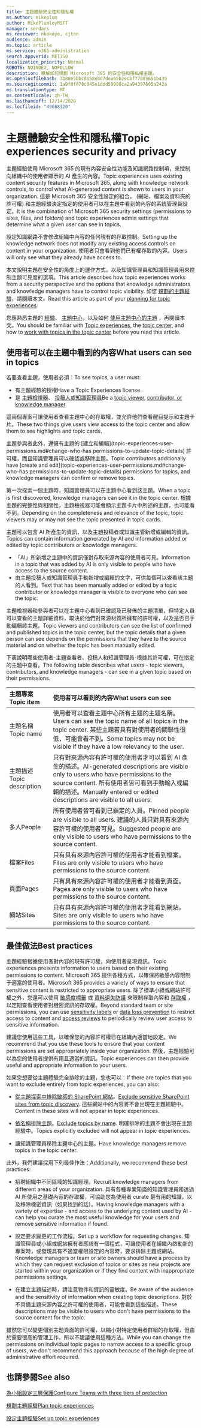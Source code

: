 ```yaml
---
title: 主題體驗安全性和隱私權
ms.author: mikeplum
author: MikePlumleyMSFT
manager: serdars
ms.reviewer: nkokoye, cjtan
audience: admin
ms.topic: article
ms.service: o365-administration
search.appverid: MET150
localization_priority: Normal
ROBOTS: NOINDEX, NOFOLLOW
description: 瞭解如何規劃 Microsoft 365 的安全性和隱私權主題。
ms.openlocfilehash: 7b88e5bbc8158ebd7dea65b2ecbf77085651b439
ms.sourcegitcommit: 1a9f0f878c045e1ddd59088ca2a94397605a242a
ms.translationtype: MT
ms.contentlocale: zh-TW
ms.lasthandoff: 12/14/2020
ms.locfileid: "49668120"
---
```

# <a name="topic-experiences-security-and-privacy"></a><span data-ttu-id="fb6ff-103">主題體驗安全性和隱私權</span><span class="sxs-lookup"><span data-stu-id="fb6ff-103">Topic experiences security and privacy</span></span>

<span data-ttu-id="fb6ff-104">主題經驗使用 Microsoft 365 的現有內容安全性功能及知識網路控制項，來控制向組織中的使用者顯示的 AI 產生的內容。</span><span class="sxs-lookup"><span data-stu-id="fb6ff-104">Topic experiences uses existing content security features in Microsoft 365, along with knowledge network controls, to control what AI-generated content is shown to users in your organization.</span></span> <span data-ttu-id="fb6ff-105">這是 Microsoft 365 安全性設定的組合， (網站、檔案及資料夾的許可權) 和主題經驗決定指定的使用者可以在主題中看到的內容的系統管理員設定。</span><span class="sxs-lookup"><span data-stu-id="fb6ff-105">It is the combination of Microsoft 365 security settings (permissions to sites, files, and folders) and topic experiences admin settings that determine what a given user can see in topics.</span></span>

<span data-ttu-id="fb6ff-106">設定知識網路不會修改組織中內容的任何現有的存取控制。</span><span class="sxs-lookup"><span data-stu-id="fb6ff-106">Setting up the knowledge network does not modify any existing access controls on content in your organization.</span></span> <span data-ttu-id="fb6ff-107">使用者只會看到他們已有權存取的內容。</span><span class="sxs-lookup"><span data-stu-id="fb6ff-107">Users will only see what they already have access to.</span></span>

<span data-ttu-id="fb6ff-108">本文說明主題在安全性的角度上的運作方式，以及知識管理員和知識管理員用來控制主題可見度的選項。</span><span class="sxs-lookup"><span data-stu-id="fb6ff-108">This article describes how topic experiences works from a security perspective and the options that knowledge administrators and knowledge managers have to control topic visibility.</span></span> <span data-ttu-id="fb6ff-109">如您 [規劃的主題經驗](plan-topic-experiences.md)，請閱讀本文。</span><span class="sxs-lookup"><span data-stu-id="fb6ff-109">Read this article as part of your [planning for topic experiences](plan-topic-experiences.md).</span></span>

<span data-ttu-id="fb6ff-110">您應熟悉主題的 [經驗](knowledge-management-overview.md)、 [主題中心](topic-center-overview.md)，以及如何 [使用主題中心的主題](work-with-topics.md) ，再閱讀本文。</span><span class="sxs-lookup"><span data-stu-id="fb6ff-110">You should be familiar with [Topic experiences](knowledge-management-overview.md), the [topic center](topic-center-overview.md), and how to [work with topics in the topic center](work-with-topics.md) before you read this article.</span></span>

## <a name="what-users-can-see-in-topics"></a><span data-ttu-id="fb6ff-111">使用者可以在主題中看到的內容</span><span class="sxs-lookup"><span data-stu-id="fb6ff-111">What users can see in topics</span></span>

<span data-ttu-id="fb6ff-112">若要查看主題，使用者必須：</span><span class="sxs-lookup"><span data-stu-id="fb6ff-112">To see topics, a user must:</span></span>

- <span data-ttu-id="fb6ff-113">有主題經驗的授權</span><span class="sxs-lookup"><span data-stu-id="fb6ff-113">Have a Topic Experiences license</span></span>
- <span data-ttu-id="fb6ff-114">是 [主題檢視器](topic-experiences-knowledge-rules.md#change-who-can-see-topics-in-your-organization)、 [投稿人或知識管理員](topic-experiences-user-permissions.md)</span><span class="sxs-lookup"><span data-stu-id="fb6ff-114">Be a [topic viewer](topic-experiences-knowledge-rules.md#change-who-can-see-topics-in-your-organization), [contributor, or knowledge manager](topic-experiences-user-permissions.md)</span></span>

<span data-ttu-id="fb6ff-115">這兩個專案可讓使用者查看主題中心的存取權，並允許他們查看醒目提示和主題卡片。</span><span class="sxs-lookup"><span data-stu-id="fb6ff-115">These two things give users view access to the topic center and allow them to see highlights and topic cards.</span></span>

<span data-ttu-id="fb6ff-116">主題參與者此外，還擁有主題的 [建立和編輯](topic-experiences-user-permissions.md#change-who-has permissions-to-update-topic-details) 許可權，而且知識管理員可以確認或移除主題。</span><span class="sxs-lookup"><span data-stu-id="fb6ff-116">Topic contributors additionally have [create and edit](topic-experiences-user-permissions.md#change-who-has permissions-to-update-topic-details) permissions for topics, and knowledge managers can confirm or remove topics.</span></span>

<span data-ttu-id="fb6ff-117">第一次探索一個主題時，知識管理員可以在主題中心看到該主題。</span><span class="sxs-lookup"><span data-stu-id="fb6ff-117">When a topic is first discovered, knowledge managers can see it in the topic center.</span></span> <span data-ttu-id="fb6ff-118">根據主題的完整性與相關性，主題檢視器可能會顯示主題卡片中所述的主題，也可能看不到。</span><span class="sxs-lookup"><span data-stu-id="fb6ff-118">Depending on the completeness and relevance of the topic, topic viewers may or may not see the topic presented in topic cards.</span></span>

<span data-ttu-id="fb6ff-119">主題可以包含 AI 所產生的資訊，以及主題投稿者或知識主管新增或編輯的資訊。</span><span class="sxs-lookup"><span data-stu-id="fb6ff-119">Topics can contain information generated by AI and information added or edited by topic contributors or knowledge managers.</span></span>

- <span data-ttu-id="fb6ff-120">「AI」所新增之主題中的資訊僅對存取來源內容的使用者可見。</span><span class="sxs-lookup"><span data-stu-id="fb6ff-120">Information in a topic that was added by AI is only visible to people who have access to the source content.</span></span>
- <span data-ttu-id="fb6ff-121">由主題投稿人或知識管理員手動新增或編輯的文字，可供每個可以查看該主題的人看到。</span><span class="sxs-lookup"><span data-stu-id="fb6ff-121">Text that has been manually added or edited by a topic contributor or knowledge manager is visible to everyone who can see the topic.</span></span>

<span data-ttu-id="fb6ff-122">主題檢視器和參與者可以在主題中心看到已確認及已發佈的主題清單，但特定人員可以查看的主題詳細資料，取決於他們對來源材質所擁有的許可權，以及是否已手動編輯該主題。</span><span class="sxs-lookup"><span data-stu-id="fb6ff-122">Topic viewers and contributors can see the list of confirmed and published topics in the topic center, but the topic details that a given person can see depends on the permissions that they have to the source material and on whether the topic has been manually edited.</span></span>

<span data-ttu-id="fb6ff-123">下表說明哪些使用者-主題查看者、投稿人和知識管理員-根據其許可權，可在指定的主題中查看。</span><span class="sxs-lookup"><span data-stu-id="fb6ff-123">The following table describes what users - topic viewers, contributors, and knowledge managers - can see in a given topic based on their permissions.</span></span>

|<span data-ttu-id="fb6ff-124">主題專案</span><span class="sxs-lookup"><span data-stu-id="fb6ff-124">Topic item</span></span>|<span data-ttu-id="fb6ff-125">使用者可以看到的內容</span><span class="sxs-lookup"><span data-stu-id="fb6ff-125">What users can see</span></span>|
|:---------|:------------------|
|<span data-ttu-id="fb6ff-126">主題名稱</span><span class="sxs-lookup"><span data-stu-id="fb6ff-126">Topic name</span></span>|<span data-ttu-id="fb6ff-127">使用者可以查看主題中心所有主題的主題名稱。</span><span class="sxs-lookup"><span data-stu-id="fb6ff-127">Users can see the topic name of all topics in the topic center.</span></span> <span data-ttu-id="fb6ff-128">某些主題若具有對使用者的關聯性很低，可能會看不到。</span><span class="sxs-lookup"><span data-stu-id="fb6ff-128">Some topics may not be visible if they have a low relevancy to the user.</span></span>|
|<span data-ttu-id="fb6ff-129">主題描述</span><span class="sxs-lookup"><span data-stu-id="fb6ff-129">Topic description</span></span>|<span data-ttu-id="fb6ff-130">只有對來源內容有許可權的使用者才可以看到 AI 產生的描述。</span><span class="sxs-lookup"><span data-stu-id="fb6ff-130">AI-generated descriptions are visible only to users who have permissions to the source content.</span></span> <span data-ttu-id="fb6ff-131">所有使用者皆可看到手動輸入或編輯的描述。</span><span class="sxs-lookup"><span data-stu-id="fb6ff-131">Manually entered or edited descriptions are visible to all users.</span></span>|
|<span data-ttu-id="fb6ff-132">多人</span><span class="sxs-lookup"><span data-stu-id="fb6ff-132">People</span></span>|<span data-ttu-id="fb6ff-133">所有使用者皆可看到已鎖定的人員。</span><span class="sxs-lookup"><span data-stu-id="fb6ff-133">Pinned people are visible to all users.</span></span> <span data-ttu-id="fb6ff-134">建議的人員只對具有來源內容許可權的使用者可見。</span><span class="sxs-lookup"><span data-stu-id="fb6ff-134">Suggested people are only visible to users who have permissions to the source content.</span></span>|
|<span data-ttu-id="fb6ff-135">檔案</span><span class="sxs-lookup"><span data-stu-id="fb6ff-135">Files</span></span>|<span data-ttu-id="fb6ff-136">只有具有來源內容許可權的使用者才能看到檔案。</span><span class="sxs-lookup"><span data-stu-id="fb6ff-136">Files are only visible to users who have permissions to the source content.</span></span>|
|<span data-ttu-id="fb6ff-137">頁面</span><span class="sxs-lookup"><span data-stu-id="fb6ff-137">Pages</span></span>|<span data-ttu-id="fb6ff-138">只有具有來源內容許可權的使用者才能看到頁面。</span><span class="sxs-lookup"><span data-stu-id="fb6ff-138">Pages are only visible to users who have permissions to the source content.</span></span>|
|<span data-ttu-id="fb6ff-139">網站</span><span class="sxs-lookup"><span data-stu-id="fb6ff-139">Sites</span></span>|<span data-ttu-id="fb6ff-140">只有具有來源內容許可權的使用者才能看到網站。</span><span class="sxs-lookup"><span data-stu-id="fb6ff-140">Sites are only visible to users who have permissions to the source content.</span></span>|

## <a name="best-practices"></a><span data-ttu-id="fb6ff-141">最佳做法</span><span class="sxs-lookup"><span data-stu-id="fb6ff-141">Best practices</span></span>

<span data-ttu-id="fb6ff-142">主題經驗根據使用者對內容的現有許可權，向使用者呈現資訊。</span><span class="sxs-lookup"><span data-stu-id="fb6ff-142">Topic experiences presents information to users based on their existing permissions to content.</span></span> <span data-ttu-id="fb6ff-143">Microsoft 365 提供各種方式，以確保將敏感內容限制于適當的使用者。</span><span class="sxs-lookup"><span data-stu-id="fb6ff-143">Microsoft 365 provides a variety of ways to ensure that sensitive content is restricted to appropriate users.</span></span> <span data-ttu-id="fb6ff-144">除了標準小組或網站許可權之外，您還可以使用 [敏感度標籤](https://docs.microsoft.com/microsoft-365/compliance/sensitivity-labels) 或 [資料遺失防護](https://docs.microsoft.com/microsoft-365/compliance/data-loss-prevention-policies) 來限制存取內容和 [存取權](https://docs.microsoft.com/azure/active-directory/governance/access-reviews-overview) ，以定期查看使用者對機密資訊的存取權。</span><span class="sxs-lookup"><span data-stu-id="fb6ff-144">Beyond standard team or site permissions, you can use [sensitivity labels](https://docs.microsoft.com/microsoft-365/compliance/sensitivity-labels) or [data loss prevention](https://docs.microsoft.com/microsoft-365/compliance/data-loss-prevention-policies) to restrict access to content and [access reviews](https://docs.microsoft.com/azure/active-directory/governance/access-reviews-overview) to periodically review user access to sensitive information.</span></span>

<span data-ttu-id="fb6ff-145">建議您使用這些工具，以確保您的內容許可權已在組織內適當地設定。</span><span class="sxs-lookup"><span data-stu-id="fb6ff-145">We recommend that you use these tools to ensure that your content permissions are set appropriately inside your organization.</span></span> <span data-ttu-id="fb6ff-146">然後，主題經驗可以為您的使用者提供有用且適當的資訊。</span><span class="sxs-lookup"><span data-stu-id="fb6ff-146">Topic experiences can then provide useful and appropriate information to your users.</span></span>

<span data-ttu-id="fb6ff-147">如果您想要從主題體驗完全排除的主題，您也可以：</span><span class="sxs-lookup"><span data-stu-id="fb6ff-147">If there are topics that you want to exclude entirely from topic experiences, you can also:</span></span>

- <span data-ttu-id="fb6ff-148">[從主題探索中排除敏感的 SharePoint 網站](topic-experiences-discovery.md#select-sharepoint-topic-sources)。</span><span class="sxs-lookup"><span data-stu-id="fb6ff-148">[Exclude sensitive SharePoint sites from topic discovery](topic-experiences-discovery.md#select-sharepoint-topic-sources).</span></span> <span data-ttu-id="fb6ff-149">這些網站中的內容將不會出現在主題經驗中。</span><span class="sxs-lookup"><span data-stu-id="fb6ff-149">Content in these sites will not appear in topic experiences.</span></span>

- <span data-ttu-id="fb6ff-150">[依名稱排除主題](topic-experiences-discovery.md#exclude-topics-by-name)。</span><span class="sxs-lookup"><span data-stu-id="fb6ff-150">[Exclude topics by name](topic-experiences-discovery.md#exclude-topics-by-name).</span></span> <span data-ttu-id="fb6ff-151">明確排除的主題不會出現在主題經驗中。</span><span class="sxs-lookup"><span data-stu-id="fb6ff-151">Topics explicitly excluded will not appear in topic experiences.</span></span>

- <span data-ttu-id="fb6ff-152">讓知識管理員移除主題中心的主題。</span><span class="sxs-lookup"><span data-stu-id="fb6ff-152">Have knowledge managers remove topics in the topic center.</span></span>

<span data-ttu-id="fb6ff-153">此外，我們建議採用下列最佳作法：</span><span class="sxs-lookup"><span data-stu-id="fb6ff-153">Additionally, we recommend these best practices:</span></span>

- <span data-ttu-id="fb6ff-154">招聘組織中不同區域的知識經理。</span><span class="sxs-lookup"><span data-stu-id="fb6ff-154">Recruit knowledge managers from different areas of your organization.</span></span> <span data-ttu-id="fb6ff-155">具有各種專業知識的知識管理員和透過 AI 所使用之基礎內容的存取權，可協助您為使用者 curate 最有用的知識，以及移除機密資訊（如果找到的話）。</span><span class="sxs-lookup"><span data-stu-id="fb6ff-155">Having knowledge managers with a variety of expertise - and access to the underlying content used by AI - can help you curate the most useful knowledge for your users and remove sensitive information if found.</span></span>

- <span data-ttu-id="fb6ff-156">設定要求變更的工作流程。</span><span class="sxs-lookup"><span data-stu-id="fb6ff-156">Set up a workflow for requesting changes.</span></span> <span data-ttu-id="fb6ff-157">知識管理員或小組或網站擁有者應該有一個程式，可讓使用者在組織內啟動新的專案時，或發現具有不適當權限設定的內容時，要求排除主題或網站。</span><span class="sxs-lookup"><span data-stu-id="fb6ff-157">Knowledge managers or team or site owners should have a process by which they can request exclusion of topics or sites as new projects are started within your organization or if they find content with inappropriate permissions settings.</span></span>

- <span data-ttu-id="fb6ff-158">在建立主題描述時，請注意物件和資訊的靈敏度。</span><span class="sxs-lookup"><span data-stu-id="fb6ff-158">Be aware of the audience and the sensitivity of information when creating topic descriptions.</span></span> <span data-ttu-id="fb6ff-159">對於不具備主題來源內容之許可權的使用者，可能會看到這些描述。</span><span class="sxs-lookup"><span data-stu-id="fb6ff-159">These descriptions may be visible to users who don't have permissions to the source content for the topic.</span></span>

<span data-ttu-id="fb6ff-160">雖然您可以變更個別主題頁面的許可權，以縮小對特定使用者群組的存取權，但由於需要很高的管理工作，所以不建議使用這種方法。</span><span class="sxs-lookup"><span data-stu-id="fb6ff-160">While you can change the permissions on individual topic pages to narrow access to a specific group of users, we don't recommend this approach because of the high degree of administrative effort required.</span></span>

## <a name="see-also"></a><span data-ttu-id="fb6ff-161">也請參閱</span><span class="sxs-lookup"><span data-stu-id="fb6ff-161">See also</span></span>

[<span data-ttu-id="fb6ff-162">為小組設定三層保護</span><span class="sxs-lookup"><span data-stu-id="fb6ff-162">Configure Teams with three tiers of protection</span></span>](../solutions/configure-teams-three-tiers-protection.md)

[<span data-ttu-id="fb6ff-163">規劃主題經驗</span><span class="sxs-lookup"><span data-stu-id="fb6ff-163">Plan topic experiences</span></span>](plan-topic-experiences.md)

[<span data-ttu-id="fb6ff-164">設定主題經驗</span><span class="sxs-lookup"><span data-stu-id="fb6ff-164">Set up topic experiences</span></span>](set-up-topic-experiences.md)
